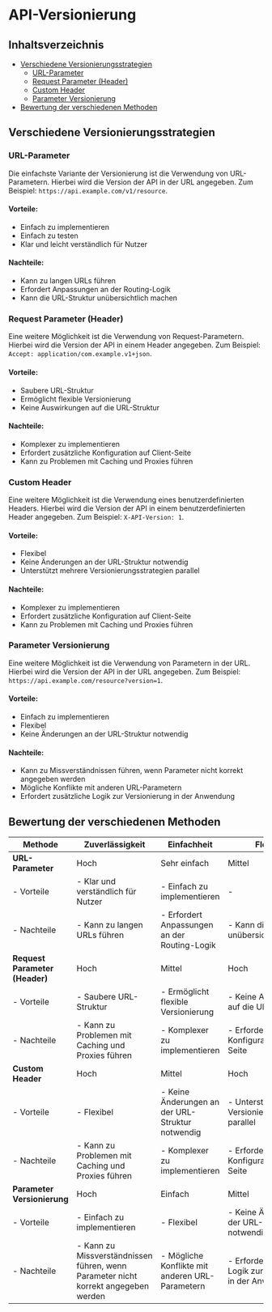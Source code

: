 # API-Versionierung

## Inhaltsverzeichnis
- [Verschiedene Versionierungsstrategien](#verschiedene-versionierungsstrategien)
  - [URL-Parameter](#url-parameter)
  - [Request Parameter (Header)](#request-parameter-header)
  - [Custom Header](#custom-header)
  - [Parameter Versionierung](#parameter-versionierung)
- [Bewertung der verschiedenen Methoden](#bewertung-der-verschiedenen-methoden)

## Verschiedene Versionierungsstrategien

### URL-Parameter
Die einfachste Variante der Versionierung ist die Verwendung von URL-Parametern. Hierbei wird die Version der API in der URL angegeben. Zum Beispiel: `https://api.example.com/v1/resource`.

#### Vorteile:
- Einfach zu implementieren
- Einfach zu testen
- Klar und leicht verständlich für Nutzer

#### Nachteile:
- Kann zu langen URLs führen
- Erfordert Anpassungen an der Routing-Logik
- Kann die URL-Struktur unübersichtlich machen

### Request Parameter (Header)
Eine weitere Möglichkeit ist die Verwendung von Request-Parametern. Hierbei wird die Version der API in einem Header angegeben. Zum Beispiel: `Accept: application/com.example.v1+json`.

#### Vorteile:
- Saubere URL-Struktur
- Ermöglicht flexible Versionierung
- Keine Auswirkungen auf die URL-Struktur

#### Nachteile:
- Komplexer zu implementieren
- Erfordert zusätzliche Konfiguration auf Client-Seite
- Kann zu Problemen mit Caching und Proxies führen

### Custom Header
Eine weitere Möglichkeit ist die Verwendung eines benutzerdefinierten Headers. Hierbei wird die Version der API in einem benutzerdefinierten Header angegeben. Zum Beispiel: `X-API-Version: 1`.

#### Vorteile:
- Flexibel
- Keine Änderungen an der URL-Struktur notwendig
- Unterstützt mehrere Versionierungsstrategien parallel

#### Nachteile:
- Komplexer zu implementieren
- Erfordert zusätzliche Konfiguration auf Client-Seite
- Kann zu Problemen mit Caching und Proxies führen

### Parameter Versionierung
Eine weitere Möglichkeit ist die Verwendung von Parametern in der URL. Hierbei wird die Version der API in der URL angegeben. Zum Beispiel: `https://api.example.com/resource?version=1`.

#### Vorteile:
- Einfach zu implementieren
- Flexibel
- Keine Änderungen an der URL-Struktur notwendig

#### Nachteile:
- Kann zu Missverständnissen führen, wenn Parameter nicht korrekt angegeben werden
- Mögliche Konflikte mit anderen URL-Parametern
- Erfordert zusätzliche Logik zur Versionierung in der Anwendung

## Bewertung der verschiedenen Methoden

| Methode                 | Zuverlässigkeit | Einfachheit              | Flexibilität                |
|-------------------------|-----------------|--------------------------|-----------------------------|
| **URL-Parameter**       | Hoch            | Sehr einfach             | Mittel                      |
| - Vorteile              | - Klar und verständlich für Nutzer | - Einfach zu implementieren | -                          |
| - Nachteile             | - Kann zu langen URLs führen       | - Erfordert Anpassungen an der Routing-Logik | - Kann die URL-Struktur unübersichtlich machen |
| **Request Parameter (Header)** | Hoch   | Mittel                   | Hoch                        |
| - Vorteile              | - Saubere URL-Struktur             | - Ermöglicht flexible Versionierung | - Keine Auswirkungen auf die URL-Struktur |
| - Nachteile             | - Kann zu Problemen mit Caching und Proxies führen | - Komplexer zu implementieren | - Erfordert zusätzliche Konfiguration auf Client-Seite |
| **Custom Header**       | Hoch            | Mittel                   | Hoch                        |
| - Vorteile              | - Flexibel                         | - Keine Änderungen an der URL-Struktur notwendig | - Unterstützt mehrere Versionierungsstrategien parallel |
| - Nachteile             | - Kann zu Problemen mit Caching und Proxies führen | - Komplexer zu implementieren | - Erfordert zusätzliche Konfiguration auf Client-Seite |
| **Parameter Versionierung** | Hoch   | Einfach                  | Mittel                      |
| - Vorteile              | - Einfach zu implementieren         | - Flexibel                    | - Keine Änderungen an der URL-Struktur notwendig |
| - Nachteile             | - Kann zu Missverständnissen führen, wenn Parameter nicht korrekt angegeben werden | - Mögliche Konflikte mit anderen URL-Parametern | - Erfordert zusätzliche Logik zur Versionierung in der Anwendung |
